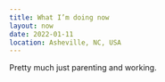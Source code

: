 ```yaml
---
title: What I’m doing now
layout: now
date: 2022-01-11
location: Asheville, NC, USA
---
```

Pretty much just parenting and working.
